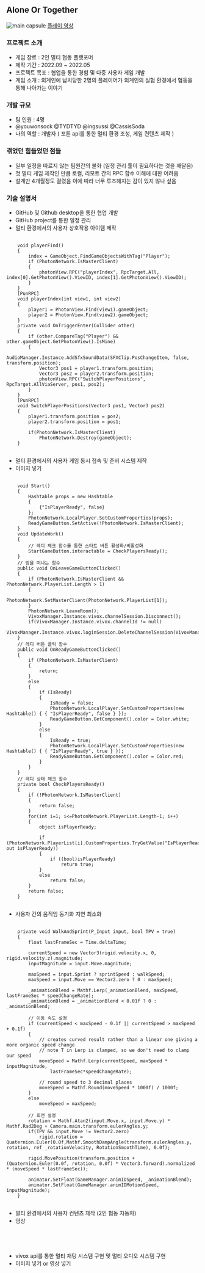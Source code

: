 ## Alone Or Together
![main capsule](https://github.com/TYDTYD/Alone_Or_Together_ver2/assets/48386074/011e6aa9-5e00-4a85-8a09-e9592388c956)
[플레이 영상](https://youtu.be/Okd6aUe-2yk)
### 프로젝트 소개
- 게임 장르 : 2인 멀티 협동 플랫포머
- 제작 기간 : 2022.09 ~ 2022.05
- 프로젝트 목표 : 협업을 통한 경험 및 다중 사용자 게임 개발
- 게임 소개 : 외계인에 납치당한 2명의 플레이어가 외계인의 실험 환경에서 협동을 통해 나아가는 이야기

### 개발 규모
- 팀 인원 : 4명
- @youwonsock @TYDTYD @ingsussi @CassisSoda
- 나의 역할 : 개발자 ( 포톤 api를 통한 멀티 환경 조성, 게임 컨텐츠 제작 )

### 겪었던 힘들었던 점들
- 일부 일정을 따르지 않는 팀원간의 불화 (일정 관리 툴이 필요하다는 것을 깨달음)
- 첫 멀티 게임 제작인 만큼 로컬, 리모트 간의 RPC 함수 이해에 대한 어려움
- 설계만 4개월정도 걸렸음 이에 따라 너무 루즈해지는 감이 있지 않나 싶음
### 기술 설명서
- GitHub 및 Github desktop을 통한 협업 개발
- GitHub project를 통한 일정 관리
- 멀티 환경에서의 사용자 상호작용 아이템 제작
<pre>
  <code>
    void playerFind()
    {
        index = GameObject.FindGameObjectsWithTag("Player");
        if (PhotonNetwork.IsMasterClient)
        {
            photonView.RPC("playerIndex", RpcTarget.All, index[0].GetPhotonView().ViewID, index[1].GetPhotonView().ViewID);
        }
    }
    [PunRPC]
    void playerIndex(int view1, int view2)
    {
        player1 = PhotonView.Find(view1).gameObject;
        player2 = PhotonView.Find(view2).gameObject;
    }
    private void OnTriggerEnter(Collider other)
    {
        if (other.CompareTag("Player") && other.gameObject.GetPhotonView().IsMine)
        {
            AudioManager.Instance.AddSfxSoundData(SFXClip.PosChangeItem, false, transform.position);
            Vector3 pos1 = player1.transform.position;
            Vector3 pos2 = player2.transform.position;
            photonView.RPC("SwitchPlayerPositions", RpcTarget.AllViaServer, pos1, pos2);
        }
    }
    [PunRPC]
    void SwitchPlayerPositions(Vector3 pos1, Vector3 pos2)
    {
        player1.transform.position = pos2;
        player2.transform.position = pos1;

        if(PhotonNetwork.IsMasterClient)
            PhotonNetwork.Destroy(gameObject);
    }
  </code>
</pre>
- 멀티 환경에서의 사용자 게임 동시 접속 및 준비 시스템 제작
- 이미지 넣기
<pre>
  <code>
    void Start()
    {
        Hashtable props = new Hashtable
        {
            {"IsPlayerReady", false}
        };
        PhotonNetwork.LocalPlayer.SetCustomProperties(props);
        ReadyGameButton.SetActive(!PhotonNetwork.IsMasterClient);
    }
    void UpdateWork()
    {
        // 레디 체크 함수를 통한 스타트 버튼 활성화/비활성화
        StartGameButton.interactable = CheckPlayersReady();
    }
    // 방을 떠나는 함수
    public void OnLeaveGameButtonClicked()
    {
        if (PhotonNetwork.IsMasterClient && PhotonNetwork.PlayerList.Length > 1)
        {
            PhotonNetwork.SetMasterClient(PhotonNetwork.PlayerList[1]);
        }
        PhotonNetwork.LeaveRoom();
        VivoxManager.Instance.vivox.channelSession.Disconnect();
        if(VivoxManager.Instance.vivox.channelId != null)
            VivoxManager.Instance.vivox.loginSession.DeleteChannelSession(VivoxManager.Instance.vivox.channelId);
    }
    // 레디 버튼 클릭 함수
    public void OnReadyGameButtonClicked()
    {
        if (PhotonNetwork.IsMasterClient)
        {
            return;
        }
        else
        {
            if (IsReady)
            {
                IsReady = false;
                PhotonNetwork.LocalPlayer.SetCustomProperties(new Hashtable() { { "IsPlayerReady", false } });
                ReadyGameButton.GetComponent<Image>().color = Color.white;
            }
            else
            {
                IsReady = true;
                PhotonNetwork.LocalPlayer.SetCustomProperties(new Hashtable() { { "IsPlayerReady", true } });
                ReadyGameButton.GetComponent<Image>().color = Color.red;
            }
        }
    }
    // 레디 상태 체크 함수
    private bool CheckPlayersReady()
    {
        if (!PhotonNetwork.IsMasterClient)
        {
            return false;
        }
        for(int i=1; i<=PhotonNetwork.PlayerList.Length-1; i++)
        {
            object isPlayerReady;
            
            if (PhotonNetwork.PlayerList[i].CustomProperties.TryGetValue("IsPlayerReady", out isPlayerReady))
            {
                if ((bool)isPlayerReady)
                    return true;
            }
            else
                return false;
        }
        return false;
    }
  </code>
</pre>
- 사용자 간의 움직임 동기화 지연 최소화
<pre>
  <code>
    private void WalkAndSprint(P_Input input, bool TPV = true)
    {
        float lastFrameSec = Time.deltaTime;

        currentSpeed = new Vector3(rigid.velocity.x, 0, rigid.velocity.z).magnitude;
        inputMagnitude = input.Move.magnitude;

        maxSpeed = input.Sprint ? sprintSpeed : walkSpeed;
        maxSpeed = input.Move == Vector2.zero ? 0 : maxSpeed;

        _animationBlend = Mathf.Lerp(_animationBlend, maxSpeed, lastFrameSec * speedChangeRate);
        _animationBlend = _animationBlend < 0.01f ? 0 : _animationBlend;

        // 이동 속도 설정
        if (currentSpeed < maxSpeed - 0.1f || currentSpeed > maxSpeed + 0.1f)
        {
            // creates curved result rather than a linear one giving a more organic speed change
            // note T in Lerp is clamped, so we don't need to clamp our speed
            moveSpeed = Mathf.Lerp(currentSpeed, maxSpeed * inputMagnitude,
                lastFrameSec*speedChangeRate);

            // round speed to 3 decimal places
            moveSpeed = Mathf.Round(moveSpeed * 1000f) / 1000f;
        }
        else
            moveSpeed = maxSpeed;

        // 회전 설정
        rotation = Mathf.Atan2(input.Move.x, input.Move.y) * Mathf.Rad2Deg + Camera.main.transform.eulerAngles.y;
        if(TPV && input.Move != Vector2.zero)
            rigid.rotation = Quaternion.Euler(0.0f,Mathf.SmoothDampAngle(transform.eulerAngles.y, rotation, ref _rotationVelocity, RotationSmoothTime), 0.0f);

        rigid.MovePosition(transform.position + (Quaternion.Euler(0.0f, rotation, 0.0f) * Vector3.forward).normalized * (moveSpeed * lastFrameSec));

        animator.SetFloat(GameManager.animIDSpeed, _animationBlend);
        animator.SetFloat(GameManager.animIDMotionSpeed, inputMagnitude);
    }
  </code>
</pre>
- 멀티 환경에서의 사용자 컨텐츠 제작 (2인 협동 자동차)
- 영상
<pre>
  <code>
    
  </code>
</pre>
- vivox api를 통한 멀티 채팅 시스템 구현 및 멀티 오디오 시스템 구현
- 이미지 넣기 or 영상 넣기
<pre>
  <code>
    
  </code>
</pre>
